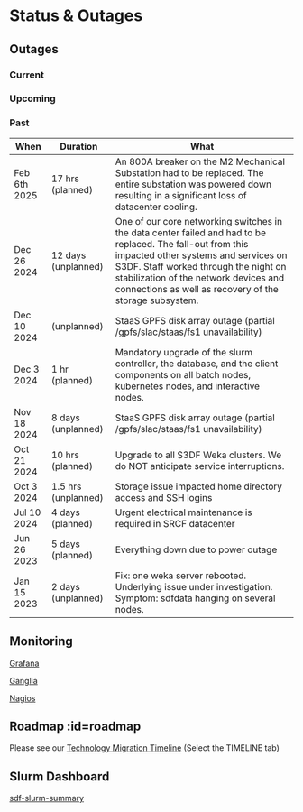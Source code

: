 # Status & Outages

## Outages

### Current

### Upcoming

### Past

|When	|Duration | What	|
| --- | --- | --- |
| Feb 6th 2025 | 17 hrs (planned) | An 800A breaker on the M2 Mechanical Substation had to be replaced. The entire substation was powered down resulting in a significant loss of datacenter cooling.
|Dec 26 2024| 12 days (unplanned)|One of our core networking switches in the data center failed and had to be replaced. The fall-out from this impacted other systems and services on S3DF. Staff worked through the night on stabilization of the network devices and connections as well as recovery of the storage subsystem.|
|Dec 10 2024|(unplanned)|StaaS GPFS disk array outage (partial /gpfs/slac/staas/fs1 unavailability)|
| Dec 3 2024 | 1 hr (planned) | Mandatory upgrade of the slurm controller, the database, and the client components on all batch nodes, kubernetes nodes, and interactive nodes.
|Nov 18 2024|8 days (unplanned)|StaaS GPFS disk array outage (partial /gpfs/slac/staas/fs1 unavailability)|
|Oct 21 2024	|10 hrs (planned)| Upgrade to all S3DF Weka clusters. We do NOT anticipate service interruptions.
|Oct 3 2024	|1.5 hrs (unplanned)| Storage issue impacted home directory access and SSH logins
|Jul 10 2024	|4 days (planned)| Urgent electrical maintenance is required in SRCF datacenter
|Jun 26 2023	|5 days (planned)| Everything down due to power outage|
|Jan 15 2023 | 2 days (unplanned) | Fix: one weka server rebooted. Underlying issue under investigation. Symptom: sdfdata hanging on several nodes.|


## Monitoring

[Grafana](http://grafana.slac.stanford.edu)

[Ganglia](http://ganglia.slac.stanford.edu)

[Nagios](http://nagios.slac.stanford.edu)
<!---
[InfluxDb](http://influxdb.slac.stanford.edu)

[Prometheus](http://prometheus.slac.stanford.edu)
-->

## Roadmap :id=roadmap

Please see our [Technology Migration Timeline](https://docs.google.com/spreadsheets/d/1ZIZC7g9TghhBINfdOD2JoNQCR5SSlj6TQaPqWPxPzQA/edit?usp=sharing)
(Select the TIMELINE tab)

## Slurm Dashboard

[sdf-slurm-summary](https://grafana.slac.stanford.edu/d/YW8wlINMk/sdf-slurm-summary?orgId=1&refresh=60s&theme=light&kiosk ':include :type=iframe width=100% height=850px')

